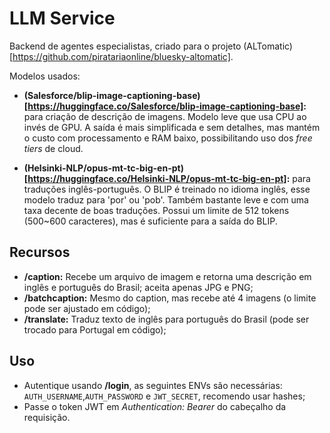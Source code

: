 # LLM Service

Backend de agentes especialistas, criado para o projeto (ALTomatic)[https://github.com/piratariaonline/bluesky-altomatic].

Modelos usados:
- **(Salesforce/blip-image-captioning-base)[https://huggingface.co/Salesforce/blip-image-captioning-base]:** para criação de descrição de imagens. Modelo leve que usa CPU ao invés de GPU. A saída é mais simplificada e sem detalhes, mas mantém o custo com processamento e RAM baixo, possibilitando uso dos *free tiers* de cloud.

- **(Helsinki-NLP/opus-mt-tc-big-en-pt)[https://huggingface.co/Helsinki-NLP/opus-mt-tc-big-en-pt]:** para traduções inglês-português. O BLIP é treinado no idioma inglês, esse modelo traduz para 'por' ou 'pob'. Também bastante leve e com uma taxa decente de boas traduções. Possui um limite de 512 tokens (500~600 caracteres), mas é suficiente para a saída do BLIP.

## Recursos

- **/caption:** Recebe um arquivo de imagem e retorna uma descrição em inglês e português do Brasil; aceita apenas JPG e PNG;
- **/batchcaption:** Mesmo do caption, mas recebe até 4 imagens (o limite pode ser ajustado em código);
- **/translate:** Traduz texto de inglês para português do Brasil (pode ser trocado para Portugal em código);

## Uso

- Autentique usando **/login**, as seguintes ENVs são necessárias: `AUTH_USERNAME`,`AUTH_PASSWORD` e `JWT_SECRET`, recomendo usar hashes;
- Passe o token JWT em *Authentication: Bearer* do cabeçalho da requisição.